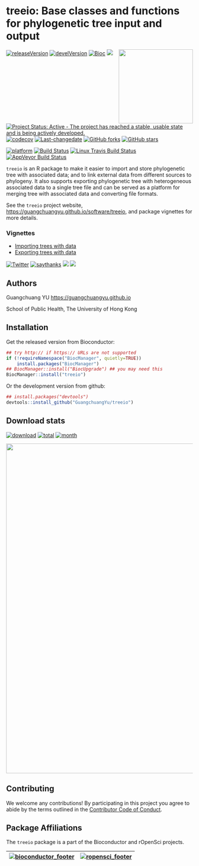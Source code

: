 <!-- README.md is generated from README.Rmd. Please edit that file -->
treeio: Base classes and functions for phylogenetic tree input and output
=========================================================================

<img src="https://raw.githubusercontent.com/Bioconductor/BiocStickers/master/treeio/treeio.png" height="200" align="right" />

[![releaseVersion](https://img.shields.io/badge/release%20version-1.4.2-green.svg?style=flat)](https://bioconductor.org/packages/treeio)
[![develVersion](https://img.shields.io/badge/devel%20version-1.5.3-green.svg?style=flat)](https://github.com/guangchuangyu/treeio)
[![Bioc](http://www.bioconductor.org/shields/years-in-bioc/treeio.svg)](https://www.bioconductor.org/packages/devel/bioc/html/treeio.html#since)
[![](https://badges.ropensci.org/179_status.svg)](https://github.com/ropensci/onboarding/issues/179)

[![Project Status: Active - The project has reached a stable, usable
state and is being actively
developed.](http://www.repostatus.org/badges/latest/active.svg)](http://www.repostatus.org/#active)
[![codecov](https://codecov.io/gh/GuangchuangYu/treeio/branch/master/graph/badge.svg)](https://codecov.io/gh/GuangchuangYu/treeio)
[![Last-changedate](https://img.shields.io/badge/last%20change-2018--08--07-green.svg)](https://github.com/GuangchuangYu/treeio/commits/master)
[![GitHub
forks](https://img.shields.io/github/forks/GuangchuangYu/treeio.svg)](https://github.com/GuangchuangYu/treeio/network)
[![GitHub
stars](https://img.shields.io/github/stars/GuangchuangYu/treeio.svg)](https://github.com/GuangchuangYu/treeio/stargazers)

[![platform](http://www.bioconductor.org/shields/availability/devel/treeio.svg)](https://www.bioconductor.org/packages/devel/bioc/html/treeio.html#archives)
[![Build
Status](http://www.bioconductor.org/shields/build/devel/bioc/treeio.svg)](https://bioconductor.org/checkResults/devel/bioc-LATEST/treeio/)
[![Linux Travis Build
Status](https://img.shields.io/travis/GuangchuangYu/treeio/master.svg?label=Linux)](https://travis-ci.org/GuangchuangYu/treeio)
[![AppVeyor Build
Status](https://img.shields.io/appveyor/ci/Guangchuangyu/treeio/master.svg?label=Windows)](https://ci.appveyor.com/project/GuangchuangYu/treeio)

`treeio` is an R package to make it easier to import and store
phylogenetic tree with associated data; and to link external data from
different sources to phylogeny. It also supports exporting phylogenetic
tree with heterogeneous associated data to a single tree file and can be
served as a platform for merging tree with associated data and
converting file formats.

See the `treeio` project website,
<https://guangchuangyu.github.io/software/treeio>, and package vignettes
for more details.

### Vignettes

-   [Importing trees with
    data](http://bioconductor.org/packages/devel/bioc/vignettes/treeio/inst/doc/Importer.html)
-   [Exporting trees with
    data](http://bioconductor.org/packages/devel/bioc/vignettes/treeio/inst/doc/Exporter.html)

[![Twitter](https://img.shields.io/twitter/url/http/shields.io.svg?style=social&logo=twitter)](https://twitter.com/intent/tweet?hashtags=treeio&url=http://onlinelibrary.wiley.com/doi/10.1111/2041-210X.12628/abstract&screen_name=guangchuangyu)
[![saythanks](https://img.shields.io/badge/say-thanks-ff69b4.svg)](https://saythanks.io/to/GuangchuangYu)
[![](https://img.shields.io/badge/follow%20me%20on-微信-green.svg?style=flat)](https://guangchuangyu.github.io/blog_images/biobabble.jpg)
[![](https://img.shields.io/badge/打赏-支付宝/微信-green.svg?style=flat)](https://guangchuangyu.github.io/blog_images/pay_qrcode.png)

Authors
-------

Guangchuang YU <https://guangchuangyu.github.io>

School of Public Health, The University of Hong Kong

Installation
------------

Get the released version from Bioconductor:

``` r
## try http:// if https:// URLs are not supported
if (!requireNamespace("BiocManager", quietly=TRUE))
    install.packages("BiocManager")
## BiocManager::install("BiocUpgrade") ## you may need this
BiocManager::install("treeio")
```

Or the development version from github:

``` r
## install.packages("devtools")
devtools::install_github("GuangchuangYu/treeio")
```

Download stats
--------------

[![download](http://www.bioconductor.org/shields/downloads/treeio.svg)](https://bioconductor.org/packages/stats/bioc/treeio)
[![total](https://img.shields.io/badge/downloads-13100/total-blue.svg?style=flat)](https://bioconductor.org/packages/stats/bioc/treeio)
[![month](https://img.shields.io/badge/downloads-1241/month-blue.svg?style=flat)](https://bioconductor.org/packages/stats/bioc/treeio)

<img src="https://guangchuangyu.github.io/software/treeio/index_files/figure-html/unnamed-chunk-2-1.png" width="890"/>

Contributing
------------

We welcome any contributions! By participating in this project you agree
to abide by the terms outlined in the [Contributor Code of
Conduct](CONDUCT.md).

Package Affiliations
--------------------

The `treeio` package is a part of the Bioconductor and rOpenSci
projects.

| [![bioconductor\_footer](http://bioconductor.org/images/logo_bioconductor.gif)](http://bioconductor.org) | [![ropensci\_footer](http://ropensci.org/public_images/github_footer.png)](http://ropensci.org) |
|:--------------------------------------------------------------------------------------------------------:|:-----------------------------------------------------------------------------------------------:|
